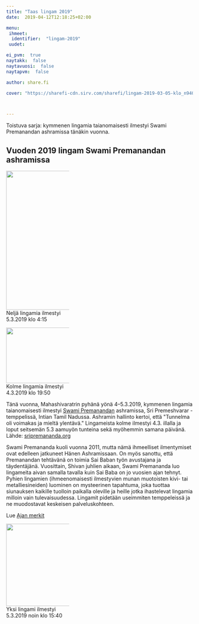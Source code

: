 ```yaml
---
title: "Taas lingam 2019"
date:  2019-04-12T12:18:25+02:00

menu:
 ihmeet:
  identifier:  "lingam-2019"
 uudet:

ei_pvm:  true
naytakk:  false
naytavuosi:  false
naytapvm:  false

author: share.fi

cover: "https://sharefi-cdn.sirv.com/sharefi/lingam-2019-03-05-klo_n940-2_lingamia.png"



---
```

<p class="alustus">Toistuva sarja: kymmenen lingamia taianomaisesti ilmestyi Swami Premanandan ashramissa tänäkin vuonna.</p>

<h2>Vuoden 2019 lingam Swami Premanandan ashramissa</h2>
<p class="alignleft" style="max-width:170px;"><img src="https://sharefi-cdn.sirv.com/sharefi/lingam-2019-03-05-klo_0415-4_lingamia.png" width="297" height="375" alt="" /><br />Neljä lingamia ilmestyi 5.3.2019 klo 4:15</p>
<p class="alignright" style="max-width:170px;"><img src="https://sharefi-cdn.sirv.com/sharefi/lingam-2019-03-04-klo_1950-3_lingamia.png" width="222" height="150" alt="" /><br />Kolme lingamia ilmestyi 4.3.2019 klo 19:50</p>



<p>Tänä vuonna, Mahashivaratrin pyhänä yönä 4–5.3.2019, kymmenen lingamia taianomaisesti ilmestyi <a href="//share.fi/lisatietoa/swami-premananda/">Swami Premanandan</a> ashramissa,  Sri Premeshvarar -temppelissä, Intian Tamil Nadussa. Ashramin hallinto kertoi, että "Tunnelma oli voimakas ja mieltä ylentävä." Lingameista kolme ilmestyi 4.3. illalla ja loput seitsemän 5.3 aamuyön tunteina sekä myöhemmin samana päivänä.<br />Lähde: <a href="//sripremananda.org" rel="nofollow noopener" target="_blank">sripremananda.org</a></p>



<p>Swami Premananda kuoli vuonna 2011, mutta nämä ihmeelliset ilmentymiset ovat edelleen jatkuneet Hänen Ashramissaan. On myös sanottu, että Premanandan tehtävänä on toimia Sai Baban työn avustajana ja täydentäjänä. Vuosittain, Shivan juhlien aikaan, Swami Premananda luo lingameita aivan samalla tavalla kuin Sai Baba on jo vuosien ajan tehnyt. Pyhien lingamien (ihmeenomaisesti ilmestyvien munan muotoisten kivi- tai metalliesineiden) luominen on mysteerinen tapahtuma, joka tuottaa siunauksen kaikille tuolloin paikalla oleville ja heille jotka ihastelevat lingamia milloin vain tulevaisuudessa. Lingamit pidetään useimmiten temppeleissä ja ne muodostavat keskeisen palveluskohteen.</p>
<p>Lue <a href="//share.fi/lisatietoa/ajan-merkit/">Ajan merkit</a></p>

<p class="alignright" style="max-width:170px;"><img src="https://sharefi-cdn.sirv.com/sharefi/lingam-2019-03-05-klo_n1540-1_lingam.png" width="297" height="222" alt="" /><br />Yksi lingami ilmestyi 5.3.2019 noin klo 15:40</p>
<br clear="all" />